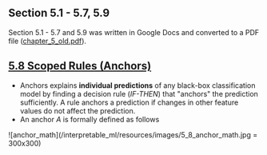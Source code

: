 ## Section 5.1 - 5.7, 5.9
Section 5.1 - 5.7 and 5.9 was written in Google Docs and converted to a PDF file ([chapter_5_old.pdf](/interpretable_ml/chapter_5_old.pdf)).

## [5.8 Scoped Rules (Anchors)](https://christophm.github.io/interpretable-ml-book/anchors.html)

- Anchors explains **individual predictions** of any black-box classification model by finding a decision rule (*IF-THEN*) that "anchors" the prediction sufficiently. A rule anchors a prediction if changes in other feature values do not affect the prediction.
- An anchor $A$ is formally defined as follows

![anchor_math](/interpretable_ml/resources/images/5_8_anchor_math.jpg = 300x300)